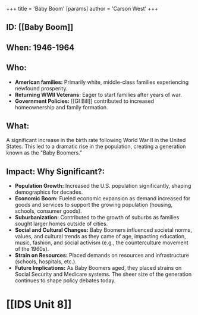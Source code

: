 +++
 title = 'Baby Boom'
[params]
	author = 'Carson West'
+++
## ID: [[Baby Boom]] 
## When: 1946-1964

## Who:
* **American families:** Primarily white, middle-class families experiencing newfound prosperity.
* **Returning WWII Veterans:** Eager to start families after years of war.
* **Government Policies:** [[GI Bill]] contributed to increased homeownership and family formation.

## What:
A significant increase in the birth rate following World War II in the United States. This led to a dramatic rise in the population, creating a generation known as the "Baby Boomers."

## Impact: Why Significant?:
* **Population Growth:** Increased the U.S. population significantly, shaping demographics for decades.
* **Economic Boom:** Fueled economic expansion as demand increased for goods and services to support the growing population (housing, schools, consumer goods).
* **Suburbanization:** Contributed to the growth of suburbs as families sought larger homes outside of cities.
* **Social and Cultural Changes:** Baby Boomers influenced societal norms, values, and cultural trends as they came of age, impacting education, music, fashion, and social activism (e.g., the counterculture movement of the 1960s).
* **Strain on Resources:** Placed demands on resources and infrastructure (schools, hospitals, etc.).
* **Future Implications:** As Baby Boomers aged, they placed strains on Social Security and Medicare systems. The sheer size of the generation continues to shape policy debates today.

# [[IDS Unit 8]]